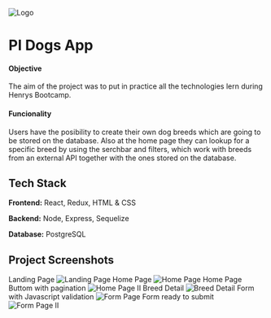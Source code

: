 ![Logo](https://static.wixstatic.com/media/85087f_0d84cbeaeb824fca8f7ff18d7c9eaafd~mv2.png/v1/fill/w_160,h_30,al_c,q_85,usm_0.66_1.00_0.01/Logo_completo_Color_1PNG.webp)


# PI Dogs App

#### Objective

The aim of the project was to put in practice all the technologies lern during Henrys Bootcamp.

#### Funcionality

Users have the posibility to create their own dog breeds which are going to be stored on the database. Also at the home page they can lookup for a specific breed by using the serchbar and filters, which work with breeds from an external API together with the ones stored on the database.


## Tech Stack

**Frontend:** React, Redux, HTML & CSS

**Backend:** Node, Express, Sequelize

**Database:** PostgreSQL


## Project Screenshots
Landing Page
![Landing Page](https://res.cloudinary.com/tomyboohngs/image/upload/v1652024142/PI%20Dogs%20App/Landing_Page_eivcwc.png)
Home Page
![Home Page](https://res.cloudinary.com/tomyboohngs/image/upload/v1652024141/PI%20Dogs%20App/Home_Page_ggefxx.png)
Home Page Buttom with pagination
![Home Page II](https://res.cloudinary.com/tomyboohngs/image/upload/v1652024141/PI%20Dogs%20App/Home_buttom_with_pagination_v1yn5y.png)
Breed Detail
![Breed Detail](https://res.cloudinary.com/tomyboohngs/image/upload/v1652024141/PI%20Dogs%20App/Breed_Detail_ejln55.png)
Form with Javascript validation
![Form Page](https://res.cloudinary.com/tomyboohngs/image/upload/v1652024141/PI%20Dogs%20App/Empty_Form_hzmk2m.png)
Form ready to submit
![Form Page II](https://res.cloudinary.com/tomyboohngs/image/upload/v1652024141/PI%20Dogs%20App/Fom_ready_to_submit_sfkkea.png)

